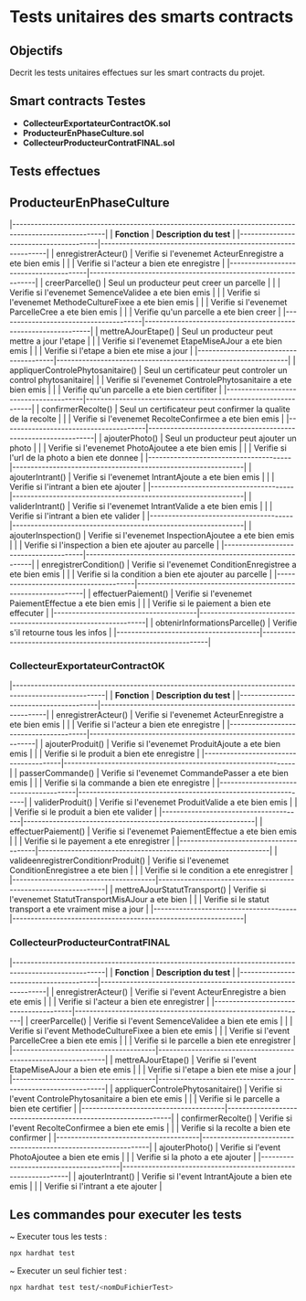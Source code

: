 # Tests unitaires des smarts contracts


## Objectifs
Decrit les tests unitaires effectues sur les smart contracts du projet.


## Smart contracts Testes
- **CollecteurExportateurContractOK.sol**
- **ProducteurEnPhaseCulture.sol**
- **CollecteurProducteurContratFINAL.sol**


## Tests effectues

## ProducteurEnPhaseCulture
|-------------------------------------------------------------------------------------------------------|
| **Fonction**                          | **Description du test**                                       |
|---------------------------------------|---------------------------------------------------------------|
| enregistrerActeur()                   | Verifie si l'evenemet ActeurEnregistre a ete bien emis        |
|                                       | Verifie si l'acteur a bien ete enregistre                     |
|---------------------------------------|---------------------------------------------------------------|
| creerParcelle()                       | Seul un producteur peut creer un parcelle                     |
|                                       | Verifie si l'evenemet SemenceValidee a ete bien emis          |
|                                       | Verifie si l'evenemet MethodeCultureFixee a ete bien emis     |
|                                       | Verifie si l'evenemet ParcelleCree a ete bien emis            |
|                                       | Verifie qu'un parcelle a ete bien creer                       |
|---------------------------------------|---------------------------------------------------------------|
| mettreAJourEtape()                    | Seul un producteur peut mettre a jour l'etape                 |
|                                       | Verifie si l'evenemet EtapeMiseAJour a ete bien emis          |
|                                       | Verifie si l'etape a bien ete mise a jour                     |
|---------------------------------------|---------------------------------------------------------------|
| appliquerControlePhytosanitaire()     | Seul un certificateur peut controler un control phytosanitaire|
|                                       | Verifie si l'evenemet ControlePhytosanitaire a ete bien emis  |
|                                       | Verifie qu'un parcelle a ete bien certifiter                  |
|---------------------------------------|---------------------------------------------------------------|
| confirmerRecolte()                    | Seul un certificateur peut confirmer la qualite de la recolte |
|                                       | Verifie si l'evenemet RecolteConfirmee a ete bien emis        |
|---------------------------------------|---------------------------------------------------------------|
| ajouterPhoto()                        | Seul un producteur peut ajouter un photo                      |
|                                       | Verifie si l'evenemet PhotoAjoutee a ete bien emis            |
|                                       | Verifie si l'url de la photo a bien ete donnee                |
|---------------------------------------|---------------------------------------------------------------|
| ajouterIntrant()                      | Verifie si l'evenemet IntrantAjoute a ete bien emis           |
|                                       | Verifie si l'intrant a bien ete ajouter                       |
|---------------------------------------|---------------------------------------------------------------|
| validerIntrant()                      | Verifie si l'evenemet IntrantValide a ete bien emis           |
|                                       | Verifie si l'intrant a bien ete valider                       |
|---------------------------------------|---------------------------------------------------------------|
| ajouterInspection()                   | Verifie si l'evenemet InspectionAjoutee a ete bien emis       |
|                                       | Verifie si l'inspection a bien ete ajouter au parcelle        |
|---------------------------------------|---------------------------------------------------------------|
| enregistrerCondition()                | Verifie si l'evenemet ConditionEnregistree a ete bien emis    |
|                                       | Verifie si la condition a bien ete ajouter au parcelle        |
|---------------------------------------|---------------------------------------------------------------|
| effectuerPaiement()                   | Verifie si l'evenemet PaiementEffectue a ete bien emis        |
|                                       | Verifie si le paiement a bien ete effecuter                   |
|---------------------------------------|---------------------------------------------------------------|
| obtenirInformationsParcelle()         | Verifie s'il retourne tous les infos                          |
|---------------------------------------|---------------------------------------------------------------|


### CollecteurExportateurContractOK
|-------------------------------------------------------------------------------------------------------|
| **Fonction**                          | **Description du test**                                       |
|---------------------------------------|---------------------------------------------------------------|
| enregistrerActeur()                   | Verifie si l'evenemet ActeurEnregistre a ete bien emis        |
|                                       | Verifie si l'acteur a bien ete enregistre                     |
|---------------------------------------|---------------------------------------------------------------|
| ajouterProduit()                      | Verifie si l'evenemet ProduitAjoute a ete bien emis           |
|                                       | Verifie si le produit a bien ete enregistre                   |
|---------------------------------------|---------------------------------------------------------------|
| passerCommande()                      | Verifie si l'evenemet CommandePasser a ete bien emis          |
|                                       | Verifie si la commande a bien ete enregistre                  |
|---------------------------------------|---------------------------------------------------------------|
| validerProduit()                      | Verifie si l'evenemet ProduitValide a ete bien emis           |
|                                       | Verifie si le produit a bien ete valider                      |
|---------------------------------------|---------------------------------------------------------------|
| effectuerPaiement()                   | Verifie si l'evenemet PaiementEffectue a ete bien emis        |
|                                       | Verifie si le payement a ete enregistrer                      |
|---------------------------------------|---------------------------------------------------------------|
| valideenregistrerConditionrProduit()  | Verifie si l'evenemet ConditionEnregistree a ete bien         |
|                                       | Verifie si le condition a ete enregistrer                     |
|---------------------------------------|---------------------------------------------------------------|
| mettreAJourStatutTransport()          | Verifie si l'evenemet StatutTransportMisAJour a ete bien      |
|                                       | Verifie si le statut transport a ete vraiment mise a jour     |
|---------------------------------------|---------------------------------------------------------------|


### CollecteurProducteurContratFINAL
|-------------------------------------------------------------------------------------------------------|
| **Fonction**                          | **Description du test**                                       |
|---------------------------------------|---------------------------------------------------------------|
| enregistrerActeur()                   | Verifie si l'event ActeurEnregistre a bien ete emis           |
|                                       | Verifie si l'acteur a bien ete enregistrer                    |
|---------------------------------------|---------------------------------------------------------------|
| creerParcelle()                       | Verifie si l'event SemenceValidee a bien ete emis             |
|                                       | Verifie si l'event MethodeCultureFixee a bien ete emis        |
|                                       | Verifie si l'event ParcelleCree a bien ete emis               |
|                                       | Verifie si le parcelle a bien ete enregistrer                 |
|---------------------------------------|---------------------------------------------------------------|
| mettreAJourEtape()                    | Verifie si l'event EtapeMiseAJour a bien ete emis             |
|                                       | Verifie si l'etape a bien ete mise a jour                     |
|---------------------------------------|---------------------------------------------------------------|
| appliquerControlePhytosanitaire()     | Verifie si l'event ControlePhytosanitaire a bien ete emis     |
|                                       | Verifie si le parcelle a bien ete certifier                   |
|---------------------------------------|---------------------------------------------------------------|
| confirmerRecolte()                    | Verifie si l'event RecolteConfirmee a bien ete emis           |
|                                       | Verifie si la recolte a bien ete confirmer                    |
|---------------------------------------|---------------------------------------------------------------|
| ajouterPhoto()                        | Verifie si l'event PhotoAjoutee a bien ete emis               |
|                                       | Verifie si la photo a ete ajouter                             |
|---------------------------------------|---------------------------------------------------------------|
| ajouterIntrant()                      | Verifie si l'event IntrantAjoute a bien ete emis              |
|                                       | Verifie si l'intrant a ete ajouter                            |



## Les commandes pour executer les tests
~ Executer tous les tests :
```sh
npx hardhat test
```
~ Executer un seul fichier test :
```sh
npx hardhat test test/<nomDuFichierTest>
```